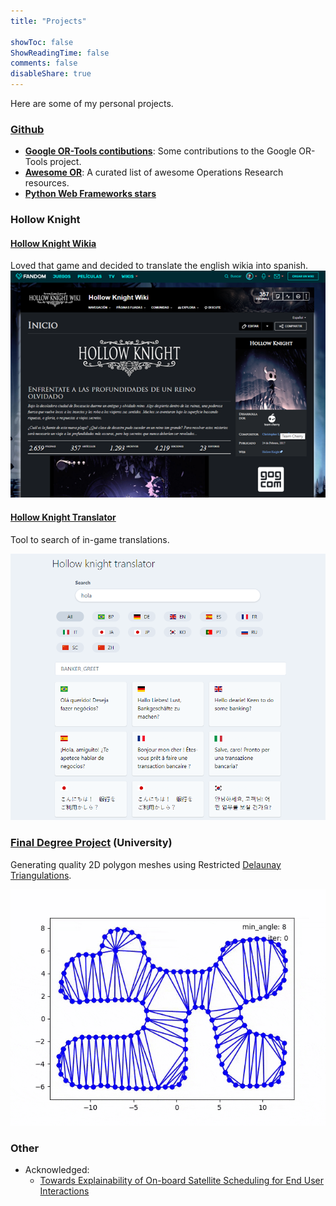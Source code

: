 ```yaml
---
title: "Projects"

showToc: false
ShowReadingTime: false
comments: false
disableShare: true
---
```


Here are some of my personal projects.

### [Github](http://github.com/stradivari96/)

- [**Google OR-Tools contibutions**](https://github.com/google/or-tools/issues?page=1&q=author%3Astradivari96): Some contributions to the Google OR-Tools project.
- [**Awesome OR**](https://github.com/stradivari96/awesome-or): A curated list of awesome Operations Research resources.
- [**Python Web Frameworks stars**](https://github.com/stradivari96/python-web-framework-stars)

### Hollow Knight

#### [Hollow Knight Wikia](https://hollowknight.fandom.com/es/wiki/Hollow_Knight_Wiki)

Loved that game and decided to translate the english wikia into spanish.
![hollow knight wiki](./hollow_knight_wiki.png)

#### [Hollow Knight Translator](/hollow-knight-translator)

Tool to search of in-game translations.

![hollow knight translator](./hk-translator.png)

### [Final Degree Project](https://github.com/stradivari96/Automatic-mesh-generation) (University)

Generating quality 2D polygon meshes using Restricted [Delaunay Triangulations](https://en.wikipedia.org/wiki/Delaunay_triangulation).

![final degree project](./tfg.gif)

### Other

- Acknowledged:
  - [Towards Explainability of On-board Satellite Scheduling for End User Interactions](https://strathprints.strath.ac.uk/79038/13/Powell_Riccardi_IAC_2021_Towards_explainability_of_on_board_satellite_scheduling_for_end_user_interactions.pdf)
